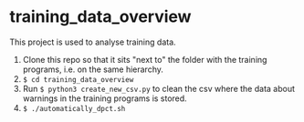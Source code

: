 # training_data_overview

This project is used to analyse training data.

1. Clone this repo so that it sits "next to" the folder with the training programs, i.e. on the same hierarchy.
2. `$ cd training_data_overview`
3. Run `$ python3 create_new_csv.py` to clean the csv where the data about warnings in the training programs is stored.
4. `$ ./automatically_dpct.sh`